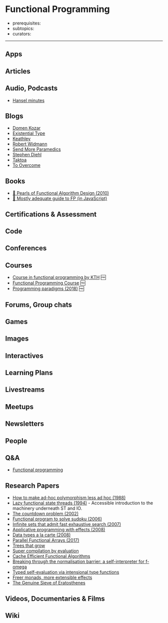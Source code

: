# Functional Programming

- prerequisites:
- subtopics:
- curators:

------

## Apps

## Articles

## Audio, Podcasts

- [Hansel minutes](https://hanselminutes.com/)


## Blogs

- [Domen Kozar](https://www.domenkozar.com)
- [Existential Type](https://existentialtype.wordpress.com/)
- [Keathley](http://keathley.io/)
- [Robert Widmann](http://xn--wxak1a.com/blog/)
- [Send More Paramedics](http://blog.fogus.me/)
- [Stephen Diehl](http://www.stephendiehl.com/posts/protolude.html)
- [Taktoa](http://taktoa.me/blog/)
- [To Overcome](http://www.parsonsmatt.org/)


## Books

- [📕 Pearls of Functional Algorithm Design (2010)](https://www.goodreads.com/book/show/8693802-pearls-of-functional-algorithm-design)
- [📖 Mostly adequate guide to FP (in JavaScript)](https://drboolean.gitbooks.io/mostly-adequate-guide-old/content/)


## Certifications & Assessment

## Code

## Conferences

## Courses

- [Course in functional programming by KTH](https://github.com/ID1019/functional-programming#readme) 🆓
- [Functional Programming Course](https://github.com/data61/fp-course#readme) 🆓
- [Programming paradigms (2018)](http://www.cs.nott.ac.uk/~pszgmh/pgp.html) 🆓

## Forums, Group chats

## Games

## Images

## Interactives

## Learning Plans

## Livestreams

## Meetups

## Newsletters

## People

## Q&A

- [Functional programming](https://www.quora.com/topic/Functional-Programming)

## Research Papers

- [How to make ad-hoc polymorphism less ad hoc (1988)](https://pdfs.semanticscholar.org/cc7f/2242dba6f09023128897762d07517f13ba4a.pdf)
- [Lazy functional state threads (1994)](https://www.microsoft.com/en-us/research/wp-content/uploads/1994/06/lazy-functional-state-threads.pdf) - Accessible introduction to the machinery underneath ST and IO.
- [The countdown problem (2002)](http://www.cs.nott.ac.uk/%7Epszgmh/countdown.pdf)
- [Functional program to solve sudoku (2006)](http://www.cs.tufts.edu/%7Enr/cs257/archive/richard-bird/sudoku.pdf)
- [Infinite sets that admit fast exhaustive search (2007)](http://www.cs.bham.ac.uk/%7Emhe/papers/exhaustive.pdf)
- [Applicative programming with effects (2008)](http://www.staff.city.ac.uk/%7Eross/papers/Applicative.html)
- [Data types a la carte (2008)](http://www.cs.ru.nl/%7EW.Swierstra/Publications/DataTypesALaCarte.pdf)
- [Parallel Functional Arrays (2017)](http://www.cs.cmu.edu/%7Erwh/papers/farray/popl17.pdf)
- [Trees that grow](https://www.microsoft.com/en-us/research/wp-content/uploads/2016/11/trees-that-grow.pdf)
- [Super compilation by evaluation](https://www.microsoft.com/en-us/research/wp-content/uploads/2016/07/supercomp-by-eval.pdf)
- [Cache Efficient Functional Algorithms](http://www.cs.cmu.edu/%7Erwh/papers/iolambda-cacm/cacm.pdf)
- [Breaking through the normalisation barrier: a self-interpreter for f-omega](http://compilers.cs.ucla.edu/popl16/)
- [Typed self-evaluation via intensional type functions](http://compilers.cs.ucla.edu/popl17/)
- [Freer monads, more extensible effects](http://okmij.org/ftp/Haskell/extensible/more.pdf)
- [The Genuine Sieve of Eratosthenes](https://www.cs.hmc.edu/~oneill/papers/Sieve-JFP.pdf)

## Videos, Documentaries & Films

## Wiki
